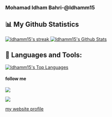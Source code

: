 ### Mohamad Idham Bahri-@Idhamm15
<!-- Hi there 👋 -->


## 📊 My Github Statistics

<a href="https://github.com/Idhamm15">
<img alt="Idhamm15's streak" src="https://github-readme-streak-stats.herokuapp.com/?user=Idhamm15&show_icons=true&count_private=true&theme=react&hide_border=true&bg_color=0D1117"/>
</a>

<a href="https://github.com/Idhamm15">
<img alt="Idhamm15's Github Stats" src="https://github-readme-stats.vercel.app/api?username=Idhamm15&show_icons=true&count_private=true&theme=react&hide_border=true&bg_color=0D1117" />
</a>

## 🚀 Languages and Tools:

<a href="https://github.com/Idhamm15">
<img alt="Idhamm15's Top Languages" src="https://github-readme-stats.vercel.app/api/top-langs/?username=Idhamm15&langs_count=8&count_private=true&layout=compact&theme=react&hide_border=true&bg_color=0D1117" />
</a>


#### **follow me**

<p align = "center">

[<img src="https://img.shields.io/badge/linkedin-%2312100E.svg?&style=for-the-badge&logo=linkedin&logoColor=white&color=black" />](https://www.linkedin.com/in/mohamad-idham-bahri-679201222/)

[<img src="https://img.shields.io/badge/instagram-%2312100E.svg?&style=for-the-badge&logo=instagram&logoColor=white&color=black" />](https://instagram.com/idham_tamvanz123)

  [my website profile](https://idhamm15.github.io/mohamad.idham.bahri/)
</p>

<!-- [<img align="left" src="https://res.cloudinary.com/dp0f1pzsf/image/upload/v1627389512/sosmed/Group_1_avhmvt.svg"/>](https://instagram.com/idham_tamvanz123)
[<img align="left" src="https://res.cloudinary.com/dp0f1pzsf/image/upload/v1627390442/sosmed/Group_2_hbbgwm.svg"/>](https://www.facebook.com/)
[<img align="left" src="https://res.cloudinary.com/dp0f1pzsf/image/upload/v1627390442/sosmed/Group_3_lovdgp.svg"/>](https://www.github.com/Idhamm15) -->

<!-- **Idhamm15/Idhamm15** is a ✨ _special_ ✨ repository because its `README.md` (this file) appears on your GitHub profile.

Here are some ideas to get you started:

- 🔭 I’m currently working on ...
- 🌱 I’m currently learning ...
- 👯 I’m looking to collaborate on ...
- 🤔 I’m looking for help with ...
- 💬 Ask me about ...
- 📫 How to reach me: ...
- 😄 Pronouns: ...
- ⚡ Fun fact: ... -->
